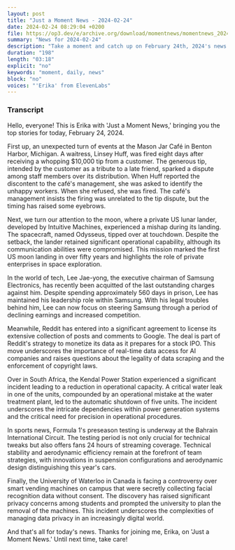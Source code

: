 ```yaml
---
layout: post
title: "Just a Moment News - 2024-02-24"
date: 2024-02-24 08:29:04 +0200
file: https://op3.dev/e/archive.org/download/momentnews/momentnews_2024-02-24.mp3
summary: "News for 2024-02-24"
description: "Take a moment and catch up on February 24th, 2024's news."
duration: "198"
length: "03:18"
explicit: "no"
keywords: "moment, daily, news"
block: "no"
voices: "'Erika' from ElevenLabs"
---
```


### Transcript

Hello, everyone! This is Erika with 'Just a Moment News,' bringing you the top stories for today, February 24, 2024.

First up, an unexpected turn of events at the Mason Jar Café in Benton Harbor, Michigan. A waitress, Linsey Huff, was fired eight days after receiving a whopping $10,000 tip from a customer. The generous tip, intended by the customer as a tribute to a late friend, sparked a dispute among staff members over its distribution. When Huff reported the discontent to the café's management, she was asked to identify the unhappy workers. When she refused, she was fired. The café's management insists the firing was unrelated to the tip dispute, but the timing has raised some eyebrows.

Next, we turn our attention to the moon, where a private US lunar lander, developed by Intuitive Machines, experienced a mishap during its landing. The spacecraft, named Odysseus, tipped over at touchdown. Despite the setback, the lander retained significant operational capability, although its communication abilities were compromised. This mission marked the first US moon landing in over fifty years and highlights the role of private enterprises in space exploration.

In the world of tech, Lee Jae-yong, the executive chairman of Samsung Electronics, has recently been acquitted of the last outstanding charges against him. Despite spending approximately 560 days in prison, Lee has maintained his leadership role within Samsung. With his legal troubles behind him, Lee can now focus on steering Samsung through a period of declining earnings and increased competition.

Meanwhile, Reddit has entered into a significant agreement to license its extensive collection of posts and comments to Google. The deal is part of Reddit's strategy to monetize its data as it prepares for a stock IPO. This move underscores the importance of real-time data access for AI companies and raises questions about the legality of data scraping and the enforcement of copyright laws.

Over in South Africa, the Kendal Power Station experienced a significant incident leading to a reduction in operational capacity. A critical water leak in one of the units, compounded by an operational mistake at the water treatment plant, led to the automatic shutdown of five units. The incident underscores the intricate dependencies within power generation systems and the critical need for precision in operational procedures.

In sports news, Formula 1's preseason testing is underway at the Bahrain International Circuit. The testing period is not only crucial for technical tweaks but also offers fans 24 hours of streaming coverage. Technical stability and aerodynamic efficiency remain at the forefront of team strategies, with innovations in suspension configurations and aerodynamic design distinguishing this year's cars.

Finally, the University of Waterloo in Canada is facing a controversy over smart vending machines on campus that were secretly collecting facial recognition data without consent. The discovery has raised significant privacy concerns among students and prompted the university to plan the removal of the machines. This incident underscores the complexities of managing data privacy in an increasingly digital world.

And that's all for today's news. Thanks for joining me, Erika, on 'Just a Moment News.' Until next time, take care!
